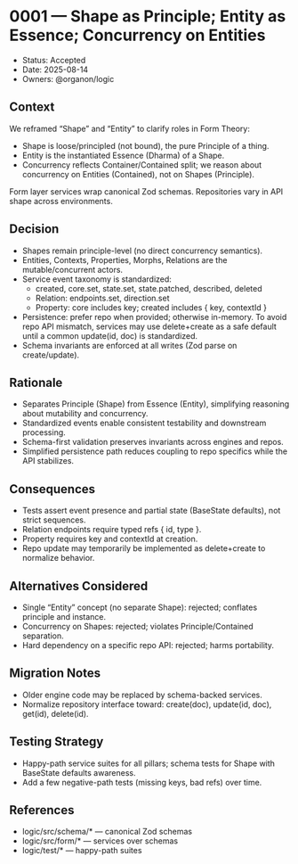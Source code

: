 # 0001 — Shape as Principle; Entity as Essence; Concurrency on Entities

- Status: Accepted
- Date: 2025-08-14
- Owners: @organon/logic

## Context
We reframed “Shape” and “Entity” to clarify roles in Form Theory:
- Shape is loose/principled (not bound), the pure Principle of a thing.
- Entity is the instantiated Essence (Dharma) of a Shape.
- Concurrency reflects Container/Contained split; we reason about concurrency on Entities (Contained), not on Shapes (Principle).

Form layer services wrap canonical Zod schemas. Repositories vary in API shape across environments.

## Decision
- Shapes remain principle-level (no direct concurrency semantics).
- Entities, Contexts, Properties, Morphs, Relations are the mutable/concurrent actors.
- Service event taxonomy is standardized:
  - created, core.set, state.set, state.patched, described, deleted
  - Relation: endpoints.set, direction.set
  - Property: core includes key; created includes { key, contextId }
- Persistence: prefer repo when provided; otherwise in-memory. To avoid repo API mismatch, services may use delete+create as a safe default until a common update(id, doc) is standardized.
- Schema invariants are enforced at all writes (Zod parse on create/update).

## Rationale
- Separates Principle (Shape) from Essence (Entity), simplifying reasoning about mutability and concurrency.
- Standardized events enable consistent testability and downstream processing.
- Schema-first validation preserves invariants across engines and repos.
- Simplified persistence path reduces coupling to repo specifics while the API stabilizes.

## Consequences
- Tests assert event presence and partial state (BaseState defaults), not strict sequences.
- Relation endpoints require typed refs { id, type }.
- Property requires key and contextId at creation.
- Repo update may temporarily be implemented as delete+create to normalize behavior.

## Alternatives Considered
- Single “Entity” concept (no separate Shape): rejected; conflates principle and instance.
- Concurrency on Shapes: rejected; violates Principle/Contained separation.
- Hard dependency on a specific repo API: rejected; harms portability.

## Migration Notes
- Older engine code may be replaced by schema-backed services.
- Normalize repository interface toward: create(doc), update(id, doc), get(id), delete(id).

## Testing Strategy
- Happy-path service suites for all pillars; schema tests for Shape with BaseState defaults awareness.
- Add a few negative-path tests (missing keys, bad refs) over time.

## References
- logic/src/schema/* — canonical Zod schemas
- logic/src/form/* — services over schemas
- logic/test/* — happy-path suites

